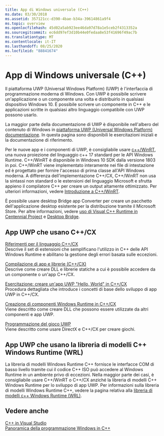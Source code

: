 ```yaml
---
title: App di Windows universale (C++)
ms.date: 03/30/2018
ms.assetid: 357121cc-d390-4bae-b34a-39614861a9f4
ms.topic: overview
ms.openlocfilehash: 45d02a5ab923ee46da97d78a1e5ceb2f4313352a
ms.sourcegitcommit: ec6dd97ef3d10b44e0fedaa8e53f41696f49ac7b
ms.translationtype: MT
ms.contentlocale: it-IT
ms.lasthandoff: 08/25/2020
ms.locfileid: "88841674"
---
```

# <a name="universal-windows-apps-c"></a>App di Windows universale (C++)

Il piattaforma UWP (Universal Windows Platform) (UWP) è l'interfaccia di programmazione moderna di Windows. Con UWP è possibile scrivere un'applicazione o un componente una volta e distribuirlo in qualsiasi dispositivo Windows 10. È possibile scrivere un componente in C++ e le applicazioni scritte in qualsiasi altro linguaggio compatibile con UWP possono usarlo.

La maggior parte della documentazione di UWP è disponibile nell'albero del contenuto di Windows in [piattaforma UWP (Universal Windows Platform) documentazione](/windows/uwp/). In questa pagina sono disponibili le esercitazioni iniziali e la documentazione di riferimento.

Per le nuove app e i componenti di UWP, è consigliabile usare [c++/WinRT](/windows/uwp/cpp-and-winrt-apis/), una nuova proiezione del linguaggio c++ 17 standard per le API Windows Runtime. C++/WinRT è disponibile in Windows 10 SDK dalla versione 1803 in poi. C++/WinRT viene implementato interamente nei file di intestazione ed è progettato per fornire l'accesso di prima classe all'API Windows moderna. A differenza dell'implementazione C++/CX, C++/WinRT non usa la sintassi non standard o le estensioni del linguaggio Microsoft e sfrutta appieno il compilatore C++ per creare un output altamente ottimizzato. Per ulteriori informazioni, vedere [Introduzione a C++/WinRT](/windows/uwp/cpp-and-winrt-apis/intro-to-using-cpp-with-winrt).

È possibile usare desktop Bridge app Converter per creare un pacchetto dell'applicazione desktop esistente per la distribuzione tramite il Microsoft Store. Per altre informazioni, vedere [uso di Visual C++ Runtime in Centennial Project](https://devblogs.microsoft.com/cppblog/using-visual-c-runtime-in-centennial-project/) e [Desktop Bridge](/windows/uwp/porting/desktop-to-uwp-root).

## <a name="uwp-apps-that-use-ccx"></a>App UWP che usano C++/CX

[Riferimenti per il linguaggio C++/CX](visual-c-language-reference-c-cx.md)\
Descrive il set di estensioni che semplificano l'utilizzo in C++ delle API Windows Runtime e abilitano la gestione degli errori basata sulle eccezioni.

[Compilazione di app e librerie (C++/CX)](building-apps-and-libraries-c-cx.md)\
Descrive come creare DLL e librerie statiche a cui è possibile accedere da un componente o un'app C++/CX.

[Esercitazione: creare un'app UWP "Hello, World" in C++/CX](/windows/uwp/get-started/create-a-basic-windows-10-app-in-cpp)\
Procedura dettagliata che introduce i concetti di base dello sviluppo di app UWP in C++/CX.

[Creazione di componenti Windows Runtime in C++/CX](/windows/uwp/winrt-components/creating-windows-runtime-components-in-cpp)\
Viene descritto come creare DLL che possono essere utilizzate da altri componenti e app UWP.

[Programmazione del gioco UWP](/windows/uwp/gaming/)\
Viene descritto come usare DirectX e C++/CX per creare giochi.

## <a name="uwp-apps-that-use-the-windows-runtime-c-template-library-wrl"></a>App UWP che usano la libreria di modelli C++ Windows Runtime (WRL)

La libreria di modelli Windows Runtime C++ fornisce le interfacce COM di basso livello tramite cui il codice C++ ISO può accedere al Windows Runtime in un ambiente privo di eccezioni. Nella maggior parte dei casi, è consigliabile usare C++/WinRT o C++/CX anziché la libreria di modelli C++ Windows Runtime per lo sviluppo di app UWP. Per informazioni sulla libreria di modelli Windows Runtime C++, vedere la pagina relativa alla [libreria di modelli c++ Windows Runtime (WRL)](wrl/windows-runtime-cpp-template-library-wrl.md).

## <a name="see-also"></a>Vedere anche

[C++ in Visual Studio](../overview/visual-cpp-in-visual-studio.md)<br/>
[Panoramica della programmazione Windows in C++](../windows/overview-of-windows-programming-in-cpp.md)<br/>
